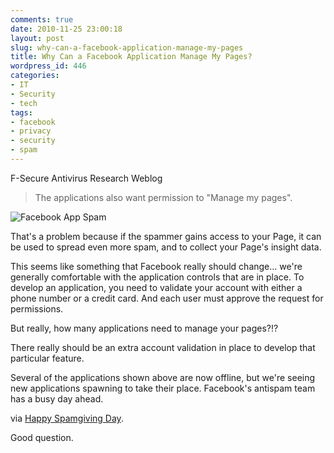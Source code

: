 ```yaml
---
comments: true
date: 2010-11-25 23:00:18
layout: post
slug: why-can-a-facebook-application-manage-my-pages
title: Why Can a Facebook Application Manage My Pages?
wordpress_id: 446
categories:
- IT
- Security
- tech
tags:
- facebook
- privacy
- security
- spam
---
```


F-Secure Antivirus Research Weblog


> The applications also want permission to "Manage my pages".

![Facebook App Spam](http://www.f-secure.com/weblog/archives/facebook_search_http_omg_13.png)

That's a problem because if the spammer gains access to your Page, it can be used to spread even more spam, and to collect your Page's insight data.

This seems like something that Facebook really should change… we're generally comfortable with the application controls that are in place. To develop an application, you need to validate your account with either a phone number or a credit card. And each user must approve the request for permissions.

But really, how many applications need to manage your pages?!?

There really should be an extra account validation in place to develop that particular feature.

Several of the applications shown above are now offline, but we're seeing new applications spawning to take their place. Facebook's antispam team has a busy day ahead.


via [Happy Spamgiving Day](http://www.f-secure.com/weblog/archives/00002068.html).

Good question.
